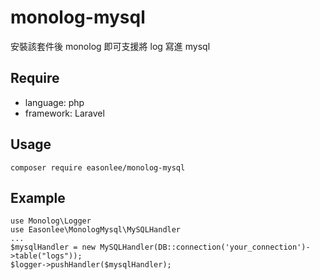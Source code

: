 # monolog-mysql
安裝該套件後 monolog 即可支援將 log 寫進 mysql

## Require
- language: php
- framework: Laravel

## Usage
```
composer require easonlee/monolog-mysql
```

## Example
```
use Monolog\Logger
use Easonlee\MonologMysql\MySQLHandler
...
$mysqlHandler = new MySQLHandler(DB::connection('your_connection')->table("logs"));
$logger->pushHandler($mysqlHandler);
```

